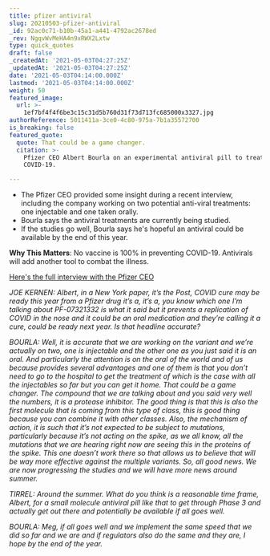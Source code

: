 ```yaml
---
title: pfizer antiviral
slug: 20210503-pfizer-antiviral
_id: 92ac0c71-b10b-45a1-a441-4792ac2678ed
_rev: NgqvWvMeHA4n9xRWX2Lxtw
type: quick_quotes
draft: false
_createdAt: '2021-05-03T04:27:25Z'
_updatedAt: '2021-05-03T04:27:25Z'
date: '2021-05-03T04:14:00.000Z'
lastmod: '2021-05-03T04:14:00.000Z'
weight: 50
featured_image:
  url: >-
    1ef7bf4f4f6be3c15c31d5b760d31f73d713fc685000x3327.jpg
authorReference: 5011411a-3ce0-4c80-975a-7b1a35572700
is_breaking: false
featured_quote:
  quote: That could be a game changer.
  citation: >-
    Pfizer CEO Albert Bourla on an experimental antiviral pill to treat
    COVID-19.

---
```

* The Pfizer CEO provided some insight during a recent interview, including the company working on two potential anti-viral treatments: one injectable and one taken orally.
* Bourla says the antiviral treatments are currently being studied.
* If the studies go well, Bourla says he's hopeful an antiviral could be available by the end of this year.

**Why This Matters**: No vaccine is 100% in preventing COVID-19. Antivirals will add another tool to combat the illness.

[Here's the full interview with the Pfizer CEO ](https://www.cnbc.com/2021/04/27/cnbc-exclusive-cnbc-transcript-pfizer-chairman-and-ceo-albert-bourla-speaks-with-cnbcs-squawk-box-today.html)

_JOE KERNEN: Albert, in a New York paper, it’s the Post, COVID cure may be ready this year from a Pfizer drug it’s a, it’s a, you know which one I’m talking about PF-07321332 is what it said but it prevents a replication of COVID in the nose and it could be an oral medication and they’re calling it a cure, could be ready next year. Is that headline accurate?_

_BOURLA: Well, it is accurate that we are working on the variant and we’re actually on two, one is injectable and the other one as you just said it is an oral. And particularly the attention is on the oral of the world and of us because provides several advantages and one of them is that you don’t need to go to the hospital to get the treatment of which is the case with all the injectables so far but you can get it home. That could be a game changer. The compound that we are talking about and you said very well the numbers, it is a protease inhibitor. The good thing is that this is also the first molecule that is coming from this type of class, this is good thing because you can combine it with other classes. Also, the mechanism of action, it is such that it’s not expected to be subject to mutations, particularly because it’s not acting on the spike, as we all know, all the mutations that we are hearing right now are seeing this in the proteins of the spike. This one doesn’t work there so that allows us to believe that will be way more effective against the multiple variants. So, all good news. We are now progressing the studies and we will have more news around summer._

_TIRREL: Around the summer. What do you think is a reasonable time frame, Albert, for a small molecule antiviral pill like that to get through Phase 3 and actually get out there and potentially be available if all goes well._

_BOURLA: Meg, if all goes well and we implement the same speed that we did so far and we are and if regulators also do the same and they are, I hope by the end of the year._